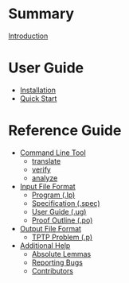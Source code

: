 # Summary

[Introduction](introduction.md)

# User Guide
- [Installation]()
- [Quick Start]()

# Reference Guide
- [Command Line Tool](cli.md)
  - [translate](translate.md)
  - [verify](verify.md)
  - [analyze](analyze.md)
- [Input File Format](input_files.md)
  - [Program (.lp)](program.md)
  - [Specification (.spec)](specification.md)
  - [User Guide (.ug)](guide.md)
  - [Proof Outline (.po)](outline.md)
- [Output File Format](output.md)
  - [TPTP Problem (.p)](tptp.md)
- [Additional Help](help.md)
  - [Absolute Lemmas](lemmas.md)
  - [Reporting Bugs](reporting.md)
  - [Contributors](contributors.md)
